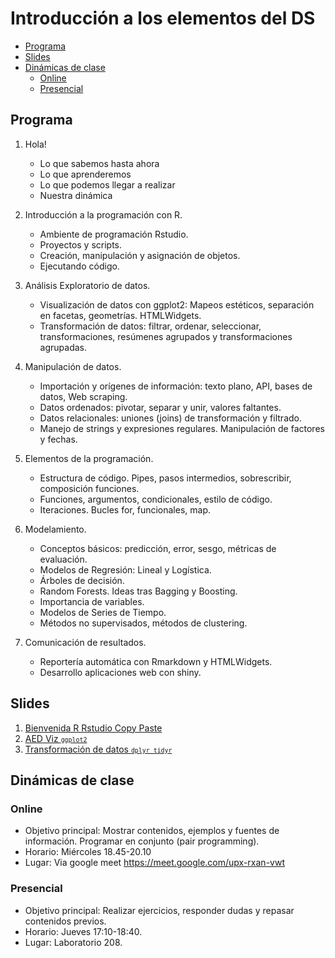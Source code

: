 Introducción a los elementos del DS
================

-   [Programa](#programa)
-   [Slides](#slides)
-   [Dinámicas de clase](#dinámicas-de-clase)
    -   [Online](#online)
    -   [Presencial](#presencial)

## Programa

1.  Hola!

    -   Lo que sabemos hasta ahora
    -   Lo que aprenderemos
    -   Lo que podemos llegar a realizar
    -   Nuestra dinámica

2.  Introducción a la programación con R.

    -   Ambiente de programación Rstudio.
    -   Proyectos y scripts.
    -   Creación, manipulación y asignación de objetos.
    -   Ejecutando código.

3.  Análisis Exploratorio de datos.

    -   Visualización de datos con ggplot2: Mapeos estéticos, separación
        en facetas, geometrías. HTMLWidgets.
    -   Transformación de datos: filtrar, ordenar, seleccionar,
        transformaciones, resúmenes agrupados y transformaciones
        agrupadas.

4.  Manipulación de datos.

    -   Importación y orígenes de información: texto plano, API, bases
        de datos, Web scraping.
    -   Datos ordenados: pivotar, separar y unir, valores faltantes.
    -   Datos relacionales: uniones (joins) de transformación y
        filtrado.
    -   Manejo de strings y expresiones regulares. Manipulación de
        factores y fechas.

5.  Elementos de la programación.

    -   Estructura de código. Pipes, pasos intermedios, sobrescribir,
        composición funciones. 
    -   Funciones, argumentos, condicionales, estilo de código.
    -   Iteraciones. Bucles for, funcionales, map.

6.  Modelamiento.

    -   Conceptos básicos: predicción, error, sesgo, métricas de
        evaluación.
    -   Modelos de Regresión: Lineal y Logística.
    -   Árboles de decisión.
    -   Random Forests. Ideas tras Bagging y Boosting.
    -   Importancia de variables.
    -   Modelos de Series de Tiempo.
    -   Métodos no supervisados, métodos de clustering.

7.  Comunicación de resultados.

    -   Reportería automática con Rmarkdown y HTMLWidgets.
    -   Desarrollo aplicaciones web con shiny.

## Slides

1.  [Bienvenida R Rstudio Copy
    Paste](https://jbkunst.github.io/usach-ingemat-intro-elementos-ds-202201/slides/01-R-Rstudio-copy-paste.html)
2.  [AED Viz
    <code><small>ggplot2</small></code>](https://jbkunst.github.io/usach-ingemat-intro-elementos-ds-202201/slides/02-AED-Viz-ggplot2.html)
3.  [Transformación de datos <code><small>dplyr
    tidyr</small></code>](https://jbkunst.github.io/usach-ingemat-intro-elementos-ds-202201/slides/03-AED-Transformacion-de-datos-dplyr-tidyr.html)

## Dinámicas de clase

### Online

-   Objetivo principal: Mostrar contenidos, ejemplos y fuentes de
    información. Programar en conjunto (pair programming).
-   Horario: Miércoles 18.45-20.10
-   Lugar: Via google meet <https://meet.google.com/upx-rxan-vwt>

### Presencial

-   Objetivo principal: Realizar ejercicios, responder dudas y repasar
    contenidos previos.
-   Horario: Jueves 17:10-18:40.
-   Lugar: Laboratorio 208.
